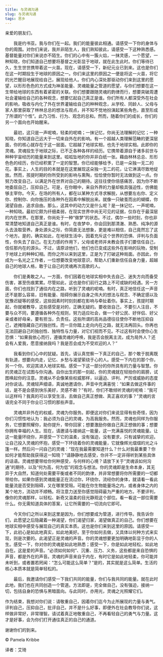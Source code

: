 ```yaml
--- 
title: 与灵魂沟通 
slug: 与灵魂沟通 
tags: 思乡
--- 
```

亲爱的朋友们，

　　我是约书亚。我与你们在一起。我们的能量彼此相通。请感受一下你的身体与你的周围。对你们来说，我并非陌生人，我们熟知彼此，请感受一下这种熟悉感。基督能量对你们来说亦不陌生。你们的心中有一簇火焰，一抹灵感，一个愿望，一种知晓，你们知道自己想要将基督之光彰显于地球，就在此生此时。你们等待已久，生生世世携带着这一火苗。现在，请感受一下，新纪元业已到来。这也是你们在这一时期投生于地球的原因之一。你们来这里的原因之一便是将这一火苗，将它的光芒醒目地展现给自己，展现给他人。你们内心深处那驱动你们来到这里的愿望，以形形色色的方式成为神圣能量、灵魂能量之管道的愿望，与你们想要在这一生带给地球的东西有着紧密的关联。你们想要跟随灵魂的韵律而行，想要突破周遭社会灌输给自己的各种观念，想要忆起自己真正是谁。你们所有人都深受外在社会的影响，吸收与内化了外在世界灌输给自己的种种观念，从学校、同龄人、父母与家人那里获取了林林总总的想法与观点，并不知不觉地扮演起某些角色，直至形成了所谓的“个性”。此乃习性、行为、观念的总和。然而，随着你们的成长，你们的另一个面向也开始醒来。

　　最初，这只是一声呢喃，轻柔的呢喃；一抹记忆，你尚无法理解的记忆；一种知晓，你知道自己远大于一切来自外在的影响。有一个超越人类理解范畴的更深层面，你的核心就存在于这一层面。它超越了地球实相，也先于地球实相。此即你的灵魂。灵魂投生于地球之际，已不乏各种各样的经历。它携带着源自于诸多前世与种种宇宙经历的能量来到这里。呱呱坠地的你并非白纸一张。藉由林林总总、形形色色的经历，你已经积累了一定的智慧。你已经能够给予，已是一朵独一无二的花。事实上，人生的目的本就是在这里展现这朵独一无二的花，让它淋漓尽致地绽放。然而，孩提时期的你所受到的影响与熏陶，恰恰使你暂时无法做到这一点。你努力改变自己，以满足外在世界对自己的期待。这往往使你倍感痛苦，因为你不断地委屈自己，压抑自己。可是，在你眼中，来自外界的力量却极具强迫性，仿佛能够主宰你。今天，在场的所有人，都在以某种方式寻求解脱，从想要左右你、定义你、控制你、向你施压的各种外在因素中解脱出来。就像一只破茧而出的蝴蝶，你渴望自由，追求自由。那么，这其中的动力又是什么呢？是一抹记忆，一声呢喃，一种知晓。最初它颇为纤细柔弱，在现实世界中尚无可见的证据，仅存在于最深层的内在世界。在那里，你尚处于一种“做梦”的状态。不过，偶尔一些时刻，你也非常清楚地知道自己真正是谁。有时，在夜梦中，你会回到那清澈、熟悉、纯净的源头去汲取营养。身处源头之际，你简直无法想象，更是难以相信，自己竟然忘了这个地方。是的，确实如此，在地球生活中，因着充斥这个世界的恐惧、评判与负面性，你失去了自己。在无力感的作用下，父母或老师并未教会孩子们要信任自己，信任那内在的源头。不过，请原谅他们，他们也已变成这些外在影响的玩物，受制于地球上的种种幻相。而你之所以来到这里，正是为了打破这种局面。亦因此，你成为一名光之工作者，一位想要改变地球意识，帮助人们重新信任自身力量，超越自己的地球人格，敢于让自己的灵魂再次高歌的人。

　　你们是勇敢之人。一方面，你们因着在地球实相中失去自己、迷失方向而备受伤害，甚至伤痕累累。尽管如此，这也是你们前行之路上不可或缺的经遇。另一方面，你们也找到了通往内在之路，听到了灵魂的呢喃。有时，真正地信任这一声音还不是那么容易，旧有能量、阻碍你展示自身之伟大的想法与观念、不确定感以及犹豫迟疑等的感受，这些因素时时刻刻都在影响与牵扯着你。事实上，孩提时期起，你就被教导，这些感受是对的，正确无疑的。要收敛自己，不要引人注目，不要与众不同，要遵循各种外在规则，努力适应社会，做一个好公民、好伴侣、好父亲或者好母亲，要有担当，负责任。这些所谓的高尚品德往往使你不断地压抑自己，遮掩隐藏自己的独创性。而一旦你踏上走向内在之路，就无法再回头。你再也无法回避自己的独创性、独特性与力量，对它们视而不见。不过这有时会使你心生恐惧：“如果我依心而行，遵循灵魂的呼唤，我是否会脱离主流，成为局外人？还会有人爱我，愿意接纳我吗？我是否会成为不受欢迎的人？”

　　我看到你们心中的犹疑。首先，请认真觉察一下真正的自己，那个敢于脱离既有轨道，想要向内走，记忆、乡愁与渴望萦绕于心的人。感受一下内在的那个你，另一个你。欢迎其进入地球实相。感受一下这一部分的你所具有的力量与智慧。你的灵魂正在试图与你沟通。自你出生的那一刻起，你的灵魂就在轻拍你的肩膀，试图唤起你的注意。灵魂从不会像某些权威那样，以逼迫、评判、严厉或威胁的态度对你说话。灵魂轻声细语，真诚地邀请你，声音中充满喜悦：“如果去做这件事的话，是不是会感到快乐美好，灵感不断？”有时，你们不敢倾听灵魂的呢喃：“我可以这样吗？我真的可以享受生活，去做自己真正想做、真正喜欢的事？”灵魂的言语完全不同于你业已习惯的那些声音。

　　灵魂并非外在的权威，灵魂为你服务。即便这对你们来说显得有些奇怪，因为你们习惯性地认为：我必须为自己的灵魂，为高我服务。然而，灵魂也同样为你服务，它想要照耀你，助你提升，带你回家；想要激励你做自己真正想做的事；想要你拥有幸福的人生。现在，请邀请与接纳这一能量，这一充满喜悦的灵魂能量。让这一能量环绕你，并感受一下它的温柔，没有强迫，没有要求，只有诚挚的欢迎。让自己投入灵魂的怀抱，感受一下环绕着你的灵魂能量，它就像辉光熠熠的光之斗篷一样。然后问一问自己的灵魂：“现在我最需要知道什么？什么对我最重要？你如何才能帮助我获得这一知晓？”请静静地去感受，你并不一定非得听到某些具体的话语。灵魂想要带给你何种感受，与何样的心境？请放下关于“灵魂该如何沟通”的期待，以及“何为高，何为低”的观念与想法。你的灵魂即是生命本身，其无异于大自然，知道何处需要平衡或者不同的韵律，并非常想要将你所需要的一切都带给你。如果你感到灵魂能量正在流过你，环绕你，流经你的身体，就请看一看此能量流是否受到阻碍，又在哪里受阻。可能在你生物能量场之内，或者身体之内的某个地方，流动并不顺畅。将注意力送至你感觉阻碍最为严重的地方。不要评判，像你的灵魂那样，以轻松、新奇又温柔的目光静观这个部位。看一看这一部位需要什么。你无需知道具体的答案，让它所需要的一切流向它即可。

　　今天你们之所以来到这里是因为，你们想要成为管道，进行传导。我告诉你们，此愿望之后隐藏着一种渴望，你们渴望归家，渴望做真正的自己。你们想要在地球实相中感受与展现自己的真实本质。这也是你们来到这里的原因。请感受一下，此初心是如此地真实，如此地美好。至于你如何去做，又具体以何种方式来实现，则是次要的。此渴望正是灵魂的声音。你的灵魂想要更加明确地彰显于你的人生。感受一下，你对你的灵魂是如此地熟悉；感受一下，你是如此地轻松，如此地自在。这是爱的声音。“必须如何如何”、沉重、压力、义务，这些都是来自恐惧的声音，都是外在的声音。灵魂的声音来自于内在，有时它是如此地轻柔，你可能并未听到，或者置若罔闻：“怎么可能这么简单？”是的，其实就是这么简单。生活的核心本质本就是简单轻松的。

　　最后，我邀请你们感受一下我们共同的能量，你们与我共同的能量。就在此时此地，我们也在共同创造一个管道。方法即是，完全做自己，没有强迫，接纳一切，包括自身的恐惧与黑暗面向。与此同时，亦用光，灵魂之光照耀它们。

作为结束，我想对你们说：请敬重自己，因着你们迄今为止所展现的力量与勇气。评判自己，压抑自己，批评自己，并不是什么好事，即便外在社会教导你们说，这样做非常好，非常理智。请试着真正地敬重自己，不再看轻自己的勇气与力量。这才是好事，会为你们打开通往真正的自己的通道。

谢谢你们的到来。

© Pamela Kribbe

译者：艾琦